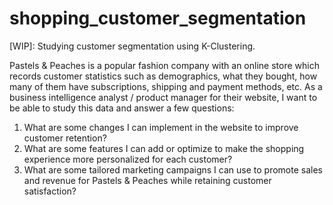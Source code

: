 # shopping_customer_segmentation
[WIP]: Studying customer segmentation using K-Clustering.

Pastels & Peaches is a popular fashion company with an online store which records customer statistics such as demographics, what they bought, how many of them have subscriptions, shipping and payment methods, etc. As a business intelligence analyst / product manager for their website, I want to be able to study this data and answer a few questions:

1. What are some changes I can implement in the website to improve customer retention?
2. What are some features I can add or optimize to make the shopping experience more personalized for each customer?
3. What are some tailored marketing campaigns I can use to promote sales and revenue for Pastels & Peaches while retaining customer satisfaction?
